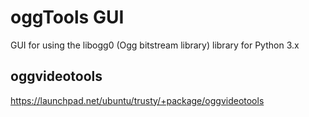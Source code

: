 oggTools GUI
============

GUI for using the libogg0 (Ogg bitstream library) library for Python 3.x


oggvideotools
-------------
https://launchpad.net/ubuntu/trusty/+package/oggvideotools

